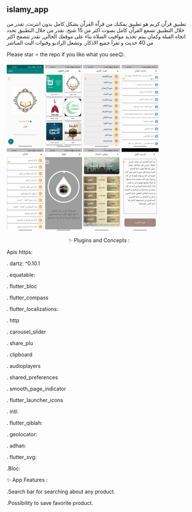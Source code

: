 ## islamy_app
تطبيق قراّن كريم هو تطبيق  يمكنك من قراّة القراّن بشكل كامل بدون انترنت, تقدر من خلال التطبيق تسمع القراّن كامل بصوت اكثر من 15 شيخ. تقدر من خلال التطبيق تحدد اتجاه القبلة وكمان بيتم تحديد مواقيت الصلاة بناء على موقعك الحالي, تقدر تتصفح اكثر من 40 حديث و تقرأ جميع الاذكار. وتشغل الراديو وقنوات البث المباشر

Please star ⭐ the repo if you like what you see😉.

<img src="QuranScreens/boarding.jpeg" width="20%"></img>
<img src="QuranScreens/home.jpeg" width="20%"></img>
<img src="QuranScreens/quran.jpeg" width="20%"></img>
<img src="QuranScreens/radios.jpeg" width="20%"></img>
<img src="QuranScreens/azkar.jpeg" width="20%"></img>
<img src="QuranScreens/quibla.jpeg" width="20%"></img>
<img src="QuranScreens/times_prayer.jpeg" width="20%"></img>
<img src="QuranScreens/nawawi.jpeg" width="20%"></img>

<p align="center">
✨ Plugins and Concepts :
  
 Apis https: 
  
<p>. dartz: ^0.10.1</p>
 <p>. equatable: </p>
<p>.  flutter_bloc</p>
<p>.  flutter_compass</p>
 <p>. flutter_localizations:</p>
 <p>.   http</p>
<p>.  carousel_slider</p>
<p>.  share_plu</p>
<p>.  clipboard</p>
<p>.  audioplayers</p>
<p>.  shared_preferences</p>
<p>.  smooth_page_indicator</p>
<p>.  flutter_launcher_icons</p>
<p>.  intl: </p>
  <p>. flutter_qiblah:</p>
<p>.  geolocator: </p>
<p>.  adhan: </p>
<p>.  flutter_svg: </p>
 <p .State Management </p>
<p> .Bloc: </p>
</p>
<p align="center">

<p align="center">
  
✨ App Features :
  
<p>.Search bar for searching about any product.</p>
<p>.Possibility to save favorite product.</p>

</p>
